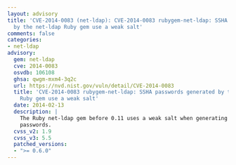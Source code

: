 ```yaml
---
layout: advisory
title: 'CVE-2014-0083 (net-ldap): CVE-2014-0083 rubygem-net-ldap: SSHA passwords generated
  by the net-ldap Ruby gem use a weak salt'
comments: false
categories:
- net-ldap
advisory:
  gem: net-ldap
  cve: 2014-0083
  osvdb: 106108
  ghsa: qwgm-mxm4-3q2c
  url: https://nvd.nist.gov/vuln/detail/CVE-2014-0083
  title: 'CVE-2014-0083 rubygem-net-ldap: SSHA passwords generated by the net-ldap
    Ruby gem use a weak salt'
  date: 2014-02-13
  description: |
    The Ruby net-ldap gem before 0.11 uses a weak salt when generating SSHA
    passwords.
  cvss_v2: 1.9
  cvss_v3: 5.5
  patched_versions:
  - ">= 0.6.0"
---
```

